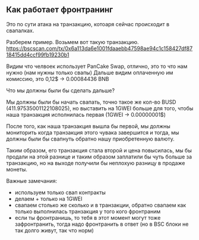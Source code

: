 ## Как работает фронтранинг


Это по сути атака на транзакцию, котоаря сейчас происходит в свапалках.

Разберем пример. Возьмем вот такую транзакцию.
https://bscscan.com/tx/0x6a113da6e1001fdaaebb47598ae94c1c158427df8718415dd4ccf99fb19230b1

Видим что челвоек использует PanCake Swap, отлично, это то что нам нужно (нам нужны только свапы)
Дальше видим оплаченную им комиссию, это 0,12$ -> 0.00084436 BNB

Что мы должны были бы сделать дальше?

Мы должны были бы начать свапать, точно такое же кол-во BUSD (411.97535001122108025), но выставить на 1GWEI больше для того, чтобы наша транзакция исполнилась первая (1GWEI -> 0.00000001$)

После того, как наша транзакция вышла бы первой, мы должны мониторить когда транзакция этого чувака завершится и тогда, мы должны были бы свапнуть обратно нашу приобретенную валюту.

Таким образом, его транзакция стала второй и цена повысилась, мы бы продали на этой разнице и таким образом заплатили бы чуть больше за транзакцию, но на выходе получили бы неплохую разницу в продаже монеты.


Важные замечания:
- используем только свап контракты
- делаем + только на 1GWEI 
- свапаем столько же сколько и в транзакции, обратно свапаем как только выполнилась транзакция у того кого фронтраним
- если ты фронтранишь, то тебя в этот момент могут тоже зафронтранить, тогда надо фронтранить в ответ (но в BSC блоки не так долго живут, так что норм)